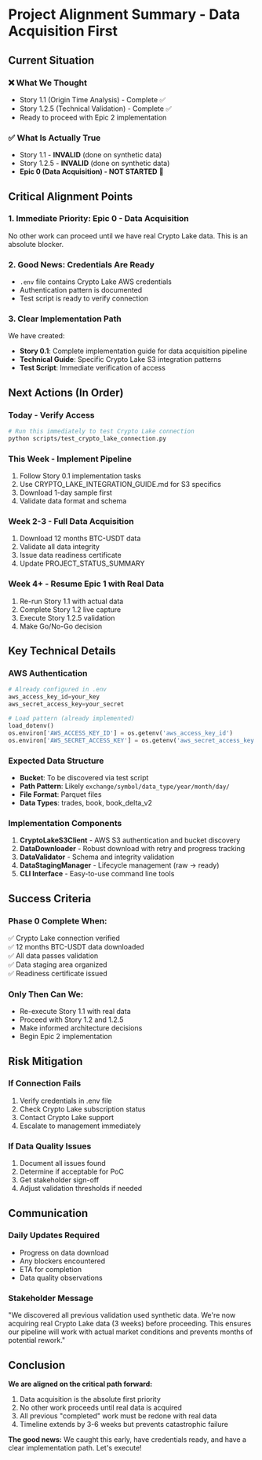 # Project Alignment Summary - Data Acquisition First

## Current Situation

### ❌ What We Thought
- Story 1.1 (Origin Time Analysis) - Complete ✅
- Story 1.2.5 (Technical Validation) - Complete ✅
- Ready to proceed with Epic 2 implementation

### ✅ What Is Actually True
- Story 1.1 - **INVALID** (done on synthetic data)
- Story 1.2.5 - **INVALID** (done on synthetic data)
- **Epic 0 (Data Acquisition) - NOT STARTED** 🚨

## Critical Alignment Points

### 1. **Immediate Priority: Epic 0 - Data Acquisition**
No other work can proceed until we have real Crypto Lake data. This is an absolute blocker.

### 2. **Good News: Credentials Are Ready**
- `.env` file contains Crypto Lake AWS credentials
- Authentication pattern is documented
- Test script is ready to verify connection

### 3. **Clear Implementation Path**
We have created:
- **Story 0.1**: Complete implementation guide for data acquisition pipeline
- **Technical Guide**: Specific Crypto Lake S3 integration patterns
- **Test Script**: Immediate verification of access

## Next Actions (In Order)

### Today - Verify Access
```bash
# Run this immediately to test Crypto Lake connection
python scripts/test_crypto_lake_connection.py
```

### This Week - Implement Pipeline
1. Follow Story 0.1 implementation tasks
2. Use CRYPTO_LAKE_INTEGRATION_GUIDE.md for S3 specifics
3. Download 1-day sample first
4. Validate data format and schema

### Week 2-3 - Full Data Acquisition
1. Download 12 months BTC-USDT data
2. Validate all data integrity
3. Issue data readiness certificate
4. Update PROJECT_STATUS_SUMMARY

### Week 4+ - Resume Epic 1 with Real Data
1. Re-run Story 1.1 with actual data
2. Complete Story 1.2 live capture
3. Execute Story 1.2.5 validation
4. Make Go/No-Go decision

## Key Technical Details

### AWS Authentication
```python
# Already configured in .env
aws_access_key_id=your_key
aws_secret_access_key=your_secret

# Load pattern (already implemented)
load_dotenv()
os.environ['AWS_ACCESS_KEY_ID'] = os.getenv('aws_access_key_id')
os.environ['AWS_SECRET_ACCESS_KEY'] = os.getenv('aws_secret_access_key')
```

### Expected Data Structure
- **Bucket**: To be discovered via test script
- **Path Pattern**: Likely `exchange/symbol/data_type/year/month/day/`
- **File Format**: Parquet files
- **Data Types**: trades, book, book_delta_v2

### Implementation Components
1. **CryptoLakeS3Client** - AWS S3 authentication and bucket discovery
2. **DataDownloader** - Robust download with retry and progress tracking
3. **DataValidator** - Schema and integrity validation
4. **DataStagingManager** - Lifecycle management (raw → ready)
5. **CLI Interface** - Easy-to-use command line tools

## Success Criteria

### Phase 0 Complete When:
✅ Crypto Lake connection verified  
✅ 12 months BTC-USDT data downloaded  
✅ All data passes validation  
✅ Data staging area organized  
✅ Readiness certificate issued  

### Only Then Can We:
- Re-execute Story 1.1 with real data
- Proceed with Story 1.2 and 1.2.5
- Make informed architecture decisions
- Begin Epic 2 implementation

## Risk Mitigation

### If Connection Fails
1. Verify credentials in .env file
2. Check Crypto Lake subscription status
3. Contact Crypto Lake support
4. Escalate to management immediately

### If Data Quality Issues
1. Document all issues found
2. Determine if acceptable for PoC
3. Get stakeholder sign-off
4. Adjust validation thresholds if needed

## Communication

### Daily Updates Required
- Progress on data download
- Any blockers encountered
- ETA for completion
- Data quality observations

### Stakeholder Message
"We discovered all previous validation used synthetic data. We're now acquiring real Crypto Lake data (3 weeks) before proceeding. This ensures our pipeline will work with actual market conditions and prevents months of potential rework."

## Conclusion

**We are aligned on the critical path forward:**
1. Data acquisition is the absolute first priority
2. No other work proceeds until real data is acquired
3. All previous "completed" work must be redone with real data
4. Timeline extends by 3-6 weeks but prevents catastrophic failure

**The good news:** We caught this early, have credentials ready, and have a clear implementation path. Let's execute!